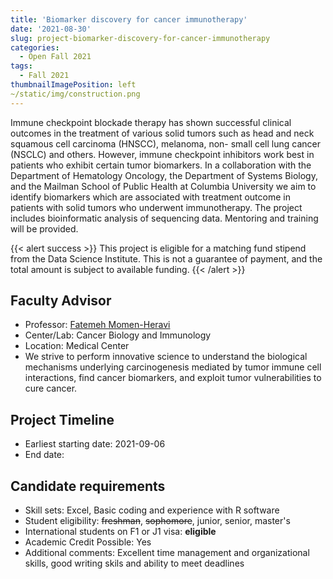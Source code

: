 ```yaml
---
title: 'Biomarker discovery for cancer immunotherapy'
date: '2021-08-30'
slug: project-biomarker-discovery-for-cancer-immunotherapy
categories:
  - Open Fall 2021
tags:
  - Fall 2021
thumbnailImagePosition: left
~/static/img/construction.png
---
```

Immune checkpoint blockade therapy has shown successful clinical outcomes in the treatment of various solid tumors such as head and neck squamous cell carcinoma (HNSCC), melanoma, non- small cell lung cancer (NSCLC) and others. However, immune checkpoint inhibitors work best in patients who exhibit certain tumor biomarkers. In a collaboration with the Department of Hematology Oncology, the Department of Systems Biology, and the Mailman School of Public Health at Columbia University we aim to identify biomarkers which are associated with treatment outcome in patients with solid tumors who underwent immunotherapy. The project includes bioinformatic analysis of sequencing data. Mentoring and training will be provided.

<!--more-->

{{< alert success >}}
This project is eligible for a matching fund stipend from the Data Science Institute. This is not a guarantee of payment, and the total amount is subject to available funding.
{{< /alert >}}

## Faculty Advisor
+ Professor: [Fatemeh Momen-Heravi](http://www.heravilab.com/)
+ Center/Lab: Cancer Biology and Immunology
+ Location: Medical Center
+ We strive to perform innovative science to understand the biological mechanisms underlying carcinogenesis mediated by tumor immune cell interactions, find cancer biomarkers, and exploit tumor vulnerabilities to cure cancer.

## Project Timeline
+ Earliest starting date: 2021-09-06
+ End date: 

## Candidate requirements
+ Skill sets: Excel, Basic coding and experience with R software
+ Student eligibility: ~~freshman~~, ~~sophomore~~, junior, senior, master's
+ International students on F1 or J1 visa: **eligible**
+ Academic Credit Possible: Yes
+ Additional comments: Excellent time management and organizational skills, good writing skils and ability to meet deadlines

